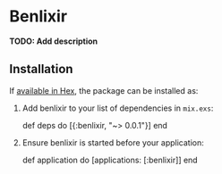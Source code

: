 # Benlixir

**TODO: Add description**

## Installation

If [available in Hex](https://hex.pm/docs/publish), the package can be installed as:

  1. Add benlixir to your list of dependencies in `mix.exs`:

        def deps do
          [{:benlixir, "~> 0.0.1"}]
        end

  2. Ensure benlixir is started before your application:

        def application do
          [applications: [:benlixir]]
        end

